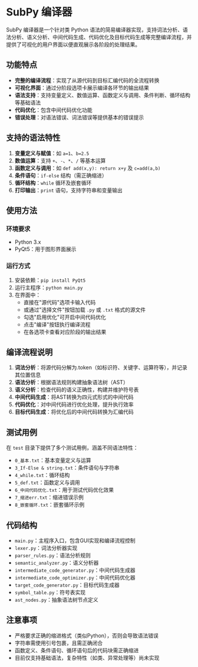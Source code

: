 # SubPy 编译器

SubPy 编译器是一个针对类 Python 语法的简易编译器实现，支持词法分析、语法分析、语义分析、中间代码生成、代码优化及目标代码生成等完整编译流程，并提供了可视化的用户界面以便直观展示各阶段的处理结果。

## 功能特点

- **完整的编译流程**：实现了从源代码到目标汇编代码的全流程转换
- **可视化界面**：通过分阶段选项卡展示编译各环节的输出结果
- **语法支持**：支持变量定义、数值运算、函数定义与调用、条件判断、循环结构等基础语法
- **代码优化**：包含中间代码优化功能
- **错误处理**：对语法错误、词法错误等提供基本的错误提示

## 支持的语法特性

1. **变量定义与赋值**：如 `a=1`、`b=2.5`
2. **数值运算**：支持 `+`、`-`、`*`、`/` 等基本运算
3. **函数定义与调用**：如 `def add(x,y): return x+y` 及 `c=add(a,b)`
4. **条件语句**：`if-else` 结构（需正确缩进）
5. **循环结构**：`while` 循环及嵌套循环
6. **打印输出**：`print` 语句，支持字符串和变量输出

## 使用方法

### 环境要求

- Python 3.x
- PyQt5：用于图形界面展示

### 运行方式

1. 安装依赖：`pip install PyQt5`
2. 运行主程序：`python main.py`
3. 在界面中：
   - 直接在"源代码"选项卡输入代码
   - 或通过"选择文件"按钮加载 `.py` 或 `.txt` 格式的源文件
   - 勾选"启用优化"可开启中间代码优化
   - 点击"编译"按钮执行编译流程
   - 在各选项卡查看对应阶段的输出结果

## 编译流程说明

1. **词法分析**：将源代码分解为.token（如标识符、关键字、运算符等），并记录其位置信息
2. **语法分析**：根据语法规则构建抽象语法树（AST）
3. **语义分析**：检查代码的语义正确性，构建并维护符号表
4. **中间代码生成**：将AST转换为四元式形式的中间代码
5. **代码优化**：对中间代码进行优化处理，提升执行效率
6. **目标代码生成**：将优化后的中间代码转换为汇编代码

## 测试用例

在 `test` 目录下提供了多个测试用例，涵盖不同语法特性：

- `0_基本.txt`：基本变量定义与运算
- `3_If-Else & string.txt`：条件语句与字符串
- `4_while.txt`：循环结构
- `5_def.txt`：函数定义与调用
- `6_中间代码优化.txt`：用于测试代码优化效果
- `7_缩进err.txt`：缩进错误示例
- `8_嵌套循环.txt`：嵌套循环示例

## 代码结构

- `main.py`：主程序入口，包含GUI实现和编译流程控制
- `lexer.py`：词法分析器实现
- `parser_rules.py`：语法分析规则
- `semantic_analyzer.py`：语义分析器
- `intermediate_code_generator.py`：中间代码生成器
- `intermediate_code_optimizer.py`：中间代码优化器
- `target_code_generator.py`：目标代码生成器
- `symbol_table.py`：符号表实现
- `ast_nodes.py`：抽象语法树节点定义

## 注意事项

- 严格要求正确的缩进格式（类似Python），否则会导致语法错误
- 字符串需使用引号包裹，且需正确闭合
- 函数定义、条件语句、循环语句后的代码块需正确缩进
- 目前仅支持基础语法，复杂特性（如类、异常处理等）尚未实现
